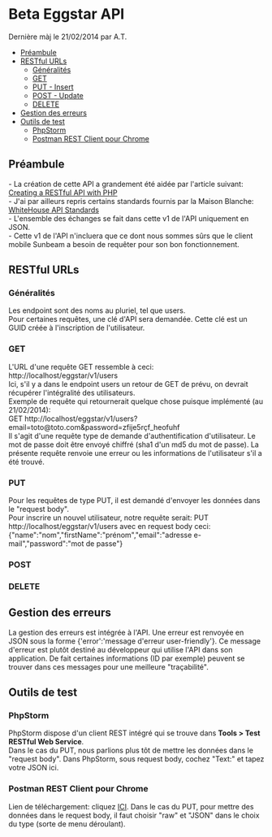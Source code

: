 Beta Eggstar API
============
Dernière màj le 21/02/2014 par A.T.

<ul>
  <li><a href="#preambule">Préambule</a></li>
  <li><a href="#restful-urls">RESTful URLs</a>
    <ul>
      <li><a href="#generalites">Généralités</a></li>
      <li><a href="#get">GET</a></li>
      <li><a href="#put">PUT - Insert</a></li>
      <li><a href="#post">POST - Update</a></li>
      <li><a href="#delete">DELETE</a></li>
    </ul>
  </li>
  <li><a href="#error-handling">Gestion des erreurs</a></li>
  <li><a href="#testing-tools">Outils de test</a>
    <ul>
      <li><a href="#phpstorm">PhpStorm</a></li>
      <li><a href="#postman">Postman REST Client pour Chrome</a></li>
    </ul>
  </li>
</ul>

<h2><a class="anchor" href="#preambule" name="preambule"></a>Préambule</h2>
- La création de cette API a grandement été aidée par l'article suivant:
<a href="http://coreymaynard.com/blog/creating-a-restful-api-with-php/">Creating a RESTful API with PHP</a><br />
- J'ai par ailleurs repris certains standards fournis par la Maison Blanche:
<a href="https://github.com/WhiteHouse/api-standards">WhiteHouse API Standards</a><br />
- L'ensemble des échanges se fait dans cette v1 de l'API uniquement en JSON. <br />
- Cette v1 de l'API n'incluera que ce dont nous sommes sûrs que le client mobile Sunbeam a besoin de requêter pour son bon fonctionnement.

<h2><a class="anchor" href="#restful-urls" name="restful-urls"></a>RESTful URLs</h2>
<h3><a class="anchor" href="#generalites" name="generalites"></a>Généralités</h3>
Les endpoint sont des noms au pluriel, tel que users. <br />
Pour certaines requêtes, une clé d'API sera demandée. Cette clé est un GUID créée à l'inscription de l'utilisateur.
<h3><a class="anchor" href="#get" name="get"></a>GET</h3>
L'URL d'une requête GET ressemble à ceci: http://localhost/eggstar/v1/users <br />
Ici, s'il y a dans le endpoint users un retour de GET de prévu, on devrait récupérer l'intégralité des utilisateurs. <br />
Exemple de requête qui retournerait quelque chose puisque implémenté (au 21/02/2014): <br />
GET http://localhost/eggstar/v1/users?email=toto@toto.com&password=zfije5rçf_heofuhf <br />
Il s'agit d'une requête type de demande d'authentification d'utilisateur. Le mot de passe doit être envoyé chiffré (sha1 d'un md5 du mot de passe). La présente requête renvoie une erreur ou les informations de l'utilisateur s'il a été trouvé.
<h3><a class="anchor" href="#put" name="put"></a>PUT</h3>
Pour les requêtes de type PUT, il est demandé d'envoyer les données dans le "request body". <br />
Pour inscrire un nouvel utilisateur, notre requête serait:
PUT http://localhost/eggstar/v1/users avec en request body ceci: <br /> {"name":"nom","firstName":"prénom","email":"adresse e-mail","password":"mot de passe"}
<h3><a class="anchor" href="#post" name="post"></a>POST</h3>
<h3><a class="anchor" href="#delete" name="delete"></a>DELETE</h3>
<h2><a class="anchor" href="#error-handling" name="error-handling"></a>Gestion des erreurs</h2>
La gestion des erreurs est intégrée à l'API. Une erreur est renvoyée en JSON sous la forme {'error':'message d'erreur user-friendly'}. Ce message d'erreur est plutôt destiné au développeur qui utilise l'API dans son application. De fait certaines informations (ID par exemple) peuvent se trouver dans ces messages pour une meilleure "traçabilité".
<h2><a class="anchor" href="#testing-tools" name="testing-tools"></a>Outils de test</h2>
<h3><a class="anchor" href="#phpstorm" name="phpstorm"></a>PhpStorm</h3>
PhpStorm dispose d'un client REST intégré qui se trouve dans <strong>Tools > Test RESTful Web Service</strong>. <br />
Dans le cas du PUT, nous parlions plus tôt de mettre les données dans le "request body". Dans PhpStorm, sous request body, cochez "Text:" et tapez votre JSON ici.
<h3><a class="anchor" href="#postman" name="postman"></a>Postman REST Client pour Chrome</h3>
Lien de téléchargement: cliquez <a href="https://chrome.google.com/webstore/detail/postman-rest-client/fdmmgilgnpjigdojojpjoooidkmcomcm/related?hl=en">ICI</a>.
Dans le cas du PUT, pour mettre des données dans le request body, il faut choisir "raw" et "JSON" dans le choix du type (sorte de menu déroulant).
